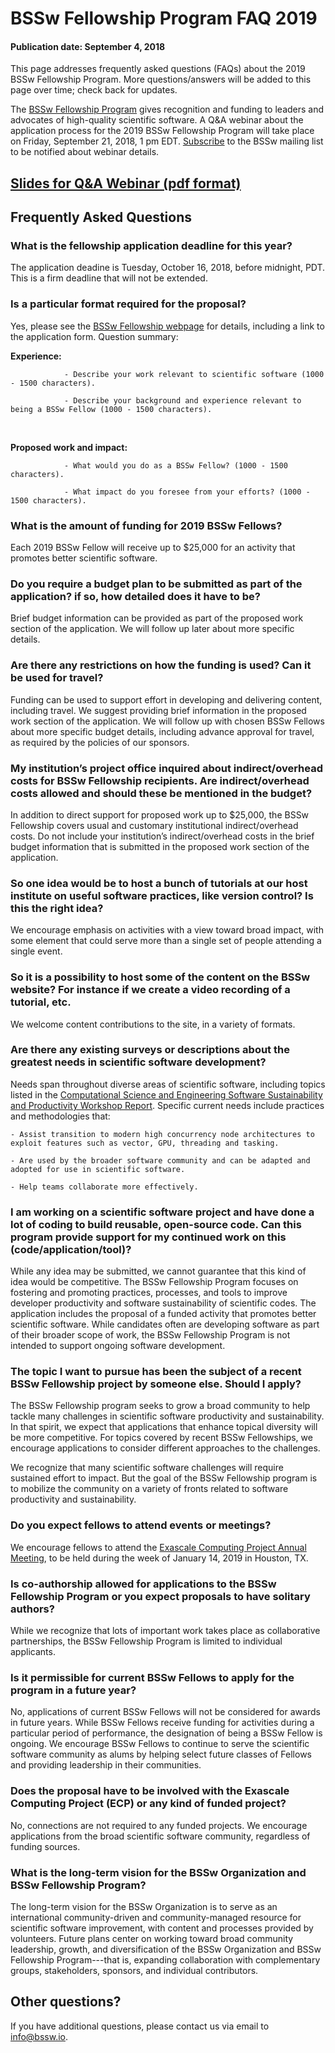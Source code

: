 # BSSw Fellowship Program FAQ 2019

#### Publication date: September 4, 2018

This page addresses frequently asked questions (FAQs) about the 2019 BSSw Fellowship Program.  More questions/answers will be added to this page over time; check back for updates. 

The [BSSw Fellowship Program](https://bssw.io/fellowship) gives recognition and funding to leaders and advocates of high-quality scientific software. A Q&A webinar about the application process for the 2019 BSSw Fellowship Program will take place on Friday, September 21, 2018, 1 pm EDT.  [Subscribe](https://bssw.io/pages/receive-our-email-digest) to the BSSw mailing list to be notified about webinar details.

## [Slides for Q&A Webinar (pdf format)](https://dx.doi.org/10.6084/m9.figshare.7117829)

## Frequently Asked Questions

### What is the fellowship application deadline for this year?
The application deadine is Tuesday, October 16, 2018, before midnight, PDT.  This is a firm deadline that will not be extended.

### Is a particular format required for the proposal?

Yes, please see the [BSSw Fellowship webpage](https://bssw.io/fellowship) for details, including a link to the application form.  Question summary:

**Experience:**

                - Describe your work relevant to scientific software (1000 - 1500 characters).
        
                - Describe your background and experience relevant to being a BSSw Fellow (1000 - 1500 characters).
<br>

**Proposed work and impact:**

                - What would you do as a BSSw Fellow? (1000 - 1500 characters).
        
                - What impact do you foresee from your efforts? (1000 - 1500 characters).

### What is the amount of funding for 2019 BSSw Fellows?

Each 2019 BSSw Fellow will receive up to $25,000 for an activity that promotes better scientific software.

### Do you require a budget plan to be submitted as part of the application? if so, how detailed does it have to be?
Brief budget information can be provided as part of the proposed work section of the application.  We will follow up later about more specific details.

### Are there any restrictions on how the funding is used? Can it be used for travel?

Funding can be used to support effort in developing and delivering content, including travel.  We suggest providing brief information in the proposed work section of the application.  We will follow up with chosen BSSw Fellows about more specific budget details, including advance approval for travel, as required by the policies of our sponsors.

### My institution’s project office inquired about indirect/overhead costs for BSSw Fellowship recipients.  Are indirect/overhead costs allowed and should these be mentioned in the budget?
 
In addition to direct support for proposed work up to $25,000, the BSSw Fellowship covers usual and customary institutional indirect/overhead costs. Do not include your institution’s indirect/overhead costs in the brief budget information that is submitted in the proposed work section of the application. 

### So one idea would be to host a bunch of tutorials at our host institute on useful software practices, like version control? Is this the right idea?

We encourage emphasis on activities with a view toward broad impact, with some element that could serve more than a single set of people attending a single event.

### So it is a possibility to host some of the content on the BSSw website?  For instance if we create a video recording of a tutorial, etc.

We welcome content contributions to the site, in a variety of formats.

### Are there any existing surveys or descriptions about the greatest needs in scientific software development?

Needs span throughout diverse areas of scientific software, including topics listed in the [Computational Science and Engineering Software Sustainability and Productivity Workshop Report](https://www.nitrd.gov/PUBS/CSESSPWorkshopReport.pdf). Specific current needs include practices and methodologies that:

    - Assist transition to modern high concurrency node architectures to exploit features such as vector, GPU, threading and tasking.

    - Are used by the broader software community and can be adapted and adopted for use in scientific software.
    
    - Help teams collaborate more effectively.

### I am working on a scientific software project and have done a lot of coding to build reusable, open-source code.  Can this program provide support for my continued work on this (code/application/tool)?

While any idea may be submitted, we cannot guarantee that this kind of idea would be competitive.  The BSSw Fellowship Program focuses on fostering and promoting practices, processes, and tools to improve developer productivity and software sustainability of scientific codes.  The application includes the proposal of a funded activity that promotes better scientific software.  While candidates often are developing software as part of their broader scope of work, the BSSw Fellowship Program is not intended to support ongoing software development. 

### The topic I want to pursue has been the subject of a recent BSSw Fellowship project by someone else. Should I apply?
 
The BSSw Fellowship program seeks to grow a broad community to help tackle many challenges in scientific software productivity and sustainability.  In that spirit, we expect that applications that enhance topical diversity will be more competitive. For topics covered by recent BSSw Fellowships, we encourage applications to consider different approaches to the challenges.
 
We recognize that many scientific software challenges will require sustained effort to impact.  But the goal of the BSSw Fellowship
program is to mobilize the community on a variety of fronts related to software productivity and sustainability.

### Do you expect fellows to attend events or meetings?

We encourage fellows to attend the [Exascale Computing Project Annual Meeting](http://www.ecpannualmeeting.com), to be held during the week of January 14, 2019 in Houston, TX.

###  Is co-authorship allowed for applications to the BSSw Fellowship Program or you expect proposals to have solitary authors?

While we recognize that lots of important work takes place as collaborative partnerships, the BSSw Fellowship Program is limited to individual applicants.

###  Is it permissible for current BSSw Fellows to apply for the program in a future year?  

No, applications of current BSSw Fellows will not be considered for awards in future years.  While BSSw Fellows receive funding for activities during a particular period of performance, the designation of being a BSSw Fellow is ongoing.  We encourage BSSw Fellows to continue to serve the scientific software community as alums by helping select future classes of Fellows and providing leadership in their communities.

### Does the proposal have to be involved with the Exascale Computing Project (ECP) or any kind of funded project?

No, connections are not required to any funded projects.  We encourage applications from the broad scientific software community, regardless of funding sources.
 
### What is the long-term vision for the BSSw Organization and BSSw Fellowship Program?

The long-term vision for the BSSw Organization is to serve as an international community-driven and community-managed resource for scientific software improvement, with content and processes provided by volunteers.  Future plans center on working toward broad community leadership, growth, and diversification of the BSSw Organization and BSSw Fellowship Program---that is, expanding collaboration with complementary groups, stakeholders, sponsors, and individual contributors.  

## Other questions?  
If you have additional questions, please contact us via email to [info@bssw.io](mailto:info@bssw.io).

<!---
Publish: yes
RSS-update: 2018-09-04
Categories: collaboration
Topics: collaboration
Tags: bssw-article
Level: 2
Prerequisites: default
Aggregate: none
--->
